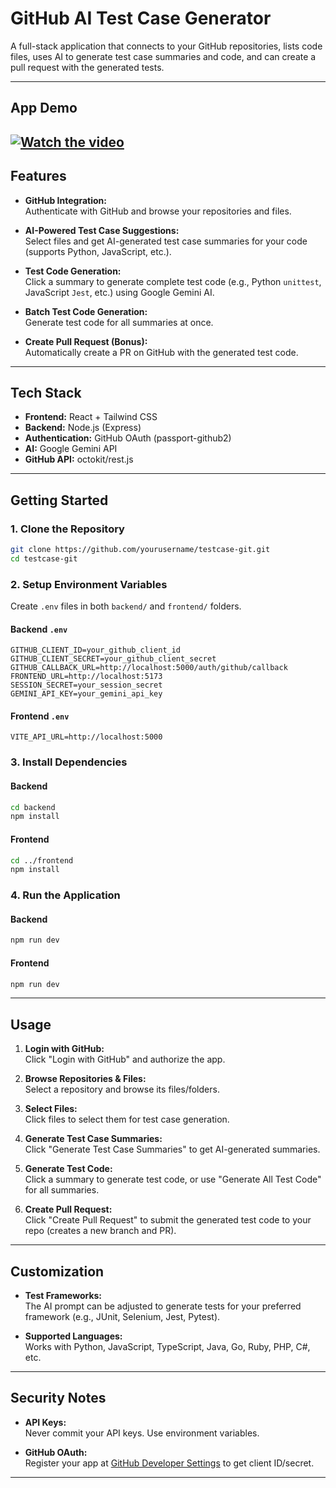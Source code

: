 # GitHub AI Test Case Generator

A full-stack application that connects to your GitHub repositories, lists code files, uses AI to generate test case summaries and code, and can create a pull request with the generated tests.

---
## App Demo

[![Watch the video](https://img.shields.io/badge/▶%20Watch%20Demo-blue)](app_demo.mp4) 
---


## Features

- **GitHub Integration:**  
  Authenticate with GitHub and browse your repositories and files.

- **AI-Powered Test Case Suggestions:**  
  Select files and get AI-generated test case summaries for your code (supports Python, JavaScript, etc.).

- **Test Code Generation:**  
  Click a summary to generate complete test code (e.g., Python `unittest`, JavaScript `Jest`, etc.) using Google Gemini AI.

- **Batch Test Code Generation:**  
  Generate test code for all summaries at once.

- **Create Pull Request (Bonus):**  
  Automatically create a PR on GitHub with the generated test code.

---

## Tech Stack

- **Frontend:** React + Tailwind CSS
- **Backend:** Node.js (Express)
- **Authentication:** GitHub OAuth (passport-github2)
- **AI:** Google Gemini API
- **GitHub API:** octokit/rest.js

---

## Getting Started

### 1. Clone the Repository

```sh
git clone https://github.com/yourusername/testcase-git.git
cd testcase-git
```

### 2. Setup Environment Variables

Create `.env` files in both `backend/` and `frontend/` folders.

#### **Backend `.env`**
```
GITHUB_CLIENT_ID=your_github_client_id
GITHUB_CLIENT_SECRET=your_github_client_secret
GITHUB_CALLBACK_URL=http://localhost:5000/auth/github/callback
FRONTEND_URL=http://localhost:5173
SESSION_SECRET=your_session_secret
GEMINI_API_KEY=your_gemini_api_key
```

#### **Frontend `.env`**
```
VITE_API_URL=http://localhost:5000
```

### 3. Install Dependencies

#### **Backend**
```sh
cd backend
npm install
```

#### **Frontend**
```sh
cd ../frontend
npm install
```

### 4. Run the Application

#### **Backend**
```sh
npm run dev
```

#### **Frontend**
```sh
npm run dev
```

---

## Usage

1. **Login with GitHub:**  
   Click "Login with GitHub" and authorize the app.

2. **Browse Repositories & Files:**  
   Select a repository and browse its files/folders.

3. **Select Files:**  
   Click files to select them for test case generation.

4. **Generate Test Case Summaries:**  
   Click "Generate Test Case Summaries" to get AI-generated summaries.

5. **Generate Test Code:**  
   Click a summary to generate test code, or use "Generate All Test Code" for all summaries.

6. **Create Pull Request:**  
   Click "Create Pull Request" to submit the generated test code to your repo (creates a new branch and PR).

---


## Customization

- **Test Frameworks:**  
  The AI prompt can be adjusted to generate tests for your preferred framework (e.g., JUnit, Selenium, Jest, Pytest).

- **Supported Languages:**  
  Works with Python, JavaScript, TypeScript, Java, Go, Ruby, PHP, C#, etc.

---

## Security Notes

- **API Keys:**  
  Never commit your API keys. Use environment variables.

- **GitHub OAuth:**  
  Register your app at [GitHub Developer Settings](https://github.com/settings/developers) to get client ID/secret.

---
